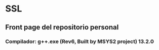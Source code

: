 # SSL
## Front page del repositorio personal
### Compilador: g++.exe (Rev6, Built by MSYS2 project) 13.2.0
